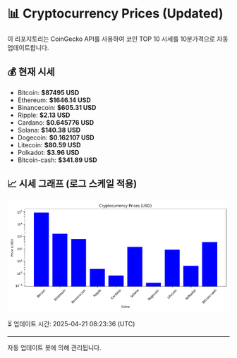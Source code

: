 
# 📊 Cryptocurrency Prices (Updated)

이 리포지토리는 CoinGecko API를 사용하여 코인 TOP 10 시세를 10분가격으로 자동 업데이트합니다.

## 💰 현재 시세
- Bitcoin: **$87495 USD**
- Ethereum: **$1646.14 USD**
- Binancecoin: **$605.31 USD**
- Ripple: **$2.13 USD**
- Cardano: **$0.645776 USD**
- Solana: **$140.38 USD**
- Dogecoin: **$0.162107 USD**
- Litecoin: **$80.59 USD**
- Polkadot: **$3.96 USD**
- Bitcoin-cash: **$341.89 USD**

## 📈 시세 그래프 (로그 스케일 적용)
![Crypto Prices](crypto_prices.png)

⏳ 업데이트 시간: 2025-04-21 08:23:36 (UTC)

---
자동 업데이트 봇에 의해 관리됩니다.
